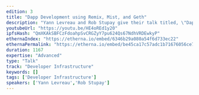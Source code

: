 ```yaml
---
edition: 3
title: "Dapp Development using Remix, Mist, and Geth"
description: "Yann Levreau and Rob Stupay give their talk titled, \"Dapp Development using Remix, Mist, and Geth\""
youtubeUrl: "https://youtu.be/HE4oREd1y20"
ipfsHash: "QmXKAkSBFCzFdoahpSvCRGZyY7pu624Qs67NdhVRDEwkyP"
ethernaIndex: "https://etherna.io/embed/6346b29a080a54f6d733ec22"
ethernaPermalink: "https://etherna.io/embed/be45ca17c57adc1b71676056ce7d7761982c264f563bb542ff5c176fa77eda48"
duration: 1167
expertise: "Advanced"
type: "Talk"
track: "Developer Infrastructure"
keywords: []
tags: ['Developer Infrastructure']
speakers: ['Yann Levreau','Rob Stupay']
---
```

